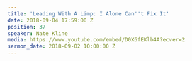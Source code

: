 ```yaml
---
title: 'Leading With A Limp: I Alone Can''t Fix It'
date: 2018-09-04 17:59:00 Z
position: 37
speaker: Nate Kline
media: https://www.youtube.com/embed/D0X6fEKlb4A?ecver=2
sermon_date: 2018-09-02 10:00:00 Z
---
```


